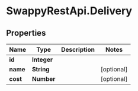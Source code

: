 # SwappyRestApi.Delivery

## Properties
Name | Type | Description | Notes
------------ | ------------- | ------------- | -------------
**id** | **Integer** |  | 
**name** | **String** |  | [optional] 
**cost** | **Number** |  | [optional] 


